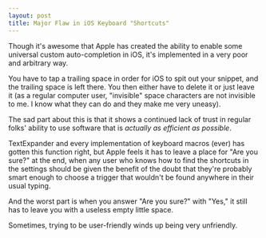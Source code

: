```yaml
---
layout: post
title: Major Flaw in iOS Keyboard "Shortcuts"
---
```


Though it's awesome that Apple has created the ability to enable some universal custom auto-completion in iOS, it's implemented in a very poor and arbitrary way.

You have to tap a trailing space in order for iOS to spit out your snippet, and the trailing space is left there. You then either have to delete it or just leave it (as a regular computer user, "invisible" space characters are not invisible to me. I know what they can do and they make me very uneasy).

The sad part about this is that it shows a continued lack of trust in regular folks' ability to use software that is _actually as efficient as possible_.

TextExpander and every implementation of keyboard macros (ever) has gotten this function right, but Apple feels it has to leave a place for "Are you sure?" at the end, when any user who knows how to find the shortcuts in the settings should be given the benefit of the doubt that they're probably smart enough to choose a trigger that wouldn't be found anywhere in their usual typing.

And the worst part is when you answer "Are you sure?" with "Yes," it still has to leave you with a useless empty little space.

Sometimes, trying to be user-friendly winds up being very unfriendly.
